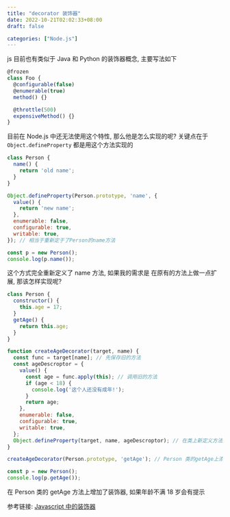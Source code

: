 ```yaml
---
title: "decorator 装饰器"
date: 2022-10-21T02:02:33+08:00
draft: false

categories: ["Node.js"]
---
```


js 目前也有类似于 Java 和 Python 的装饰器概念, 主要写法如下

```js
@frozen
class Foo {
  @configurable(false)
  @enumerable(true)
  method() {}

  @throttle(500)
  expensiveMethod() {}
}
```

目前在 Node.js 中还无法使用这个特性, 那么他是怎么实现的呢? 关键点在于 `Object.defineProperty` 都是用这个方法实现的

```js
class Person {
  name() {
    return 'old name';
  }
}

Object.defineProperty(Person.prototype, 'name', {
  value() {
    return 'new name';
  },
  enumerable: false,
  configurable: true,
  writable: true,
}); // 相当于重新定于了Person的name方法

const p = new Person();
console.log(p.name());
```

这个方式完全重新定义了 name 方法, 如果我的需求是 在原有的方法上做一点扩展, 那该怎样实现呢?

```js
class Person {
  constructor() {
    this.age = 17;
  }
  getAge() {
    return this.age;
  }
}

function createAgeDecorator(target, name) {
  const func = target[name]; // 先保存旧的方法
  const ageDescroptor = {
    value() {
      const age = func.apply(this); // 调用旧的方法
      if (age < 18) {
        console.log('这个人还没有成年!');
      }
      return age;
    },
    enumerable: false,
    configurable: true,
    writable: true,
  };
  Object.defineProperty(target, name, ageDescroptor); // 在类上新定义方法
}

createAgeDecorator(Person.prototype, 'getAge'); // Person 类的getAge上添加装饰器

const p = new Person();
console.log(p.getAge());
```

在 Person 类的 getAge 方法上增加了装饰器, 如果年龄不满 18 岁会有提示

参考链接:
[Javascript 中的装饰器](https://aotu.io/notes/2016/10/24/decorator/index.html)
